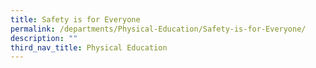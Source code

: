 ```yaml
---
title: Safety is for Everyone
permalink: /departments/Physical-Education/Safety-is-for-Everyone/
description: ""
third_nav_title: Physical Education
---
```

